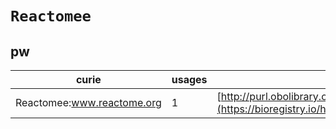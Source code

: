 # `Reactomee`

## pw

| curie                      |   usages | nodes                                                                                                         |
|----------------------------|----------|---------------------------------------------------------------------------------------------------------------|
| Reactomee:www.reactome.org |        1 | [http://purl.obolibrary.org/obo/PW:0000087](https://bioregistry.io/http://purl.obolibrary.org/obo/PW:0000087) |
